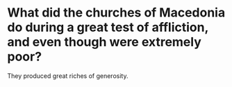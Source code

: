 # What did the churches of Macedonia do during a great test of affliction, and even though were extremely poor?

They produced great riches of generosity.
